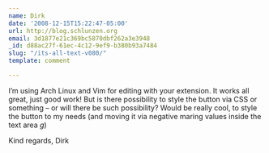 ```yaml
---
name: Dirk
date: '2008-12-15T15:22:47-05:00'
url: http://blog.schlunzen.org
email: 3d1877e21c369bc5870dbf262a3e3948
_id: d88ac27f-61ec-4c12-9ef9-b380b93a7484
slug: "/its-all-text-v080/"
template: comment

---
```


I’m using Arch Linux and Vim for editing with your extension. It works all great, just good work! But is there  possibility to style the button via CSS or something – or will there be such possibility? Would be really cool, to style the button to my needs (and moving it via negative maring values inside the text area *g*)

Kind regards,
Dirk
